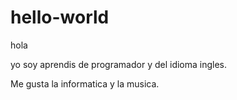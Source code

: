 # hello-world
hola

yo soy aprendis de programador y del idioma ingles.

Me gusta la informatica y la musica.
